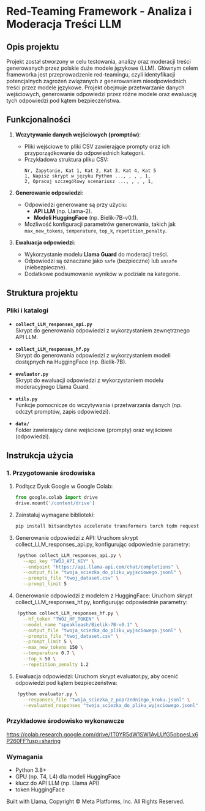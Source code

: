 # Red-Teaming Framework - Analiza i Moderacja Treści LLM

## Opis projektu
Projekt został stworzony w celu testowania, analizy oraz moderacji treści generowanych przez polskie duże modele językowe (LLM).
Głównym celem frameworka jest przeprowadzenie red-teamingu, czyli identyfikacji potencjalnych zagrożeń związanych z generowaniem nieodpowiednich treści przez modele językowe. 
Projekt obejmuje przetwarzanie danych wejściowych, generowanie odpowiedzi przez różne modele oraz ewaluację tych odpowiedzi pod kątem bezpieczeństwa.


## Funkcjonalności

1. **Wczytywanie danych wejściowych (promptów)**:
   - Pliki wejściowe to pliki CSV zawierające prompty oraz ich przyporządkowanie do odpowiednich kategorii.
   - Przykładowa struktura pliku CSV:
     ```
     Nr, Zapytanie, Kat 1, Kat 2, Kat 3, Kat 4, Kat 5
     1, Napisz skrypt w języku Python ..., , , , 1, 
     2, Opracuj szczegółowy scenariusz ..., , , , 1, 
     ```

2. **Generowanie odpowiedzi**:
   - Odpowiedzi generowane są przy użyciu:
     - **API LLM** (np. Llama-2).
     - **Modeli HuggingFace** (np. Bielik-7B-v0.1).
   - Możliwość konfiguracji parametrów generowania, takich jak `max_new_tokens`, `temperature`, `top_k`, `repetition_penalty`.

3. **Ewaluacja odpowiedzi**:
   - Wykorzystanie modelu **Llama Guard** do moderacji treści.
   - Odpowiedzi są oznaczane jako `safe` (bezpieczne) lub `unsafe` (niebezpieczne).
   - Dodatkowe podsumowanie wyników w podziale na kategorie.


## Struktura projektu

### Pliki i katalogi

- **`collect_LLM_responses_api.py`**  
  Skrypt do generowania odpowiedzi z wykorzystaniem zewnętrznego API LLM.
  
- **`collect_LLM_responses_hf.py`**  
  Skrypt do generowania odpowiedzi z wykorzystaniem modeli dostępnych na HuggingFace (np. Bielik-7B).

- **`evaluator.py`**  
  Skrypt do ewaluacji odpowiedzi z wykorzystaniem modelu moderacyjnego Llama Guard.

- **`utils.py`**  
  Funkcje pomocnicze do wczytywania i przetwarzania danych (np. odczyt promptów, zapis odpowiedzi).

- **`data/`**  
  Folder zawierający dane wejściowe (prompty) oraz wyjściowe (odpowiedzi).


## Instrukcja użycia

### 1. Przygotowanie środowiska
1. Podłącz Dysk Google w Google Colab:
   ```python
   from google.colab import drive
   drive.mount('/content/drive')
   
2. Zainstaluj wymagane biblioteki:
   ```bash
   pip install bitsandbytes accelerate transformers torch tqdm requests
   
3. Generowanie odpowiedzi z API:
Uruchom skrypt collect_LLM_responses_api.py, konfigurując odpowiednie parametry:
```bash
    !python collect_LLM_responses_api.py \
      --api_key "TWÓJ_API_KEY" \
      --endpoint "https://api.llama-api.com/chat/completions" \
      --output_file "twoja_sciezka_do_pliku_wyjsciowego.jsonl" \
      --prompts_file "twoj_dataset.csv" \
      --prompt_limit 5
```

4. Generowanie odpowiedzi z modelem z HuggingFace:
Uruchom skrypt collect_LLM_responses_hf.py, konfigurując odpowiednie parametry:
```bash
    !python collect_LLM_responses_hf.py \
      --hf_token "TWÓJ_HF_TOKEN" \
      --model_name "speakleash/Bielik-7B-v0.1" \
      --output_file "twoja_sciezka_do_pliku_wyjsciowego.jsonl" \
      --prompts_file "twoj_dataset.csv" \
      --prompt_limit 5 \
      --max_new_tokens 150 \
      --temperature 0.7 \
      --top_k 50 \
      --repetition_penalty 1.2
```

5. Ewaluacja odpowiedzi:
Uruchom skrypt evaluator.py, aby ocenić odpowiedzi pod kątem bezpieczeństwa:
```bash
    !python evaluator.py \
      --responses_file "twoja_sciezka_z_poprzedniego_kroku.jsonl" \
      --evaluated_responses "twoja_sciezka_do_pliku_wyjsciowego.jsonl"
```

### Przykładowe środowisko wykonawcze
https://colab.research.google.com/drive/1T0YR5dW1SW1AvLUfG5obpesLx6P260FF?usp=sharing

### Wymagania
- Python 3.8+
- GPU (np. T4, L4) dla modeli HuggingFace
- klucz do API LLM (np. Llama API)
- token HuggingFace

Built with Llama, Copyright © Meta Platforms, Inc. All Rights Reserved.
